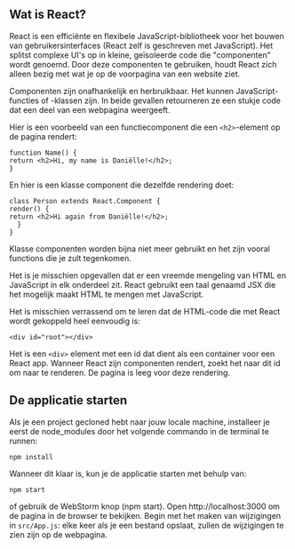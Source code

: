 ## Wat is React?

React is een efficiënte en flexibele JavaScript-bibliotheek voor het bouwen van gebruikersinterfaces (React zelf is geschreven met JavaScript). Het splitst complexe UI's op in kleine, geïsoleerde code die "componenten" wordt genoemd. Door deze componenten te gebruiken, houdt React zich alleen bezig met wat je op de voorpagina van een website ziet.

Componenten zijn onafhankelijk en herbruikbaar. Het kunnen JavaScript-functies of -klassen zijn. In beide gevallen retourneren ze een stukje code dat een deel van een webpagina weergeeft.

Hier is een voorbeeld van een functiecomponent die een `<h2>`-element op de pagina rendert:

    function Name() {
    return <h2>Hi, my name is Daniëlle!</h2>;
    }

En hier is een klasse component die dezelfde rendering doet:

    class Person extends React.Component {
    render() {
    return <h2>Hi again from Daniëlle!</h2>;
      }
    }

Klasse componenten worden bijna niet meer gebruikt en het zijn vooral functions die je zult tegenkomen.

Het is je misschien opgevallen dat er een vreemde mengeling van HTML en JavaScript in elk onderdeel zit. React gebruikt een taal genaamd JSX die het mogelijk maakt HTML te mengen met JavaScript.

Het is misschien verrassend om te leren dat de HTML-code die met React wordt gekoppeld heel eenvoudig is:

    <div id="root"></div>

Het is een `<div>` element met een id dat dient als een container voor een React app. Wanneer React zijn componenten rendert, zoekt het naar dit id om naar te renderen. De pagina is leeg voor deze rendering.

## De applicatie starten
Als je een project gecloned hebt naar jouw locale machine, installeer je eerst de node_modules door het volgende commando in de terminal te runnen:

`npm install`

Wanneer dit klaar is, kun je de applicatie starten met behulp van:

`npm start`

of gebruik de WebStorm knop (npm start). Open http://localhost:3000 om de pagina in de browser te bekijken.
Begin met het maken van wijzigingen in `src/App.js`: elke keer als je een bestand opslaat, zullen de wijzigingen te zien zijn op de webpagina.
